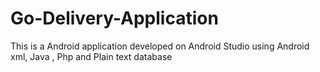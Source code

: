 # Go-Delivery-Application
This is a Android application developed on Android Studio using Android xml, Java , Php and Plain text database 
